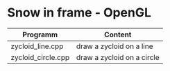 # Snow in frame - OpenGL

|Programm|Content|
|---------|-------|
|zycloid_line.cpp |draw a zycloid on a line |
|zycloid_circle.cpp |draw a zycloid on a circle |
